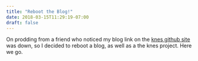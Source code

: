 ```yaml
---
title: "Reboot the Blog!"
date: 2018-03-15T11:29:19-07:00
draft: false
---
```


On prodding from a friend who noticed my blog link on the
[knes github site](https://github.com/konkers/knes) was down, so I decided to reboot a blog, as well as a the knes project.  Here we go.